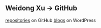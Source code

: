 ## Weidong Xu -> GitHub

[repositories](https://github.com/weidongxu84) on GitHub
[blogs](https://weidongxu84.wordpress.com) on WordPress